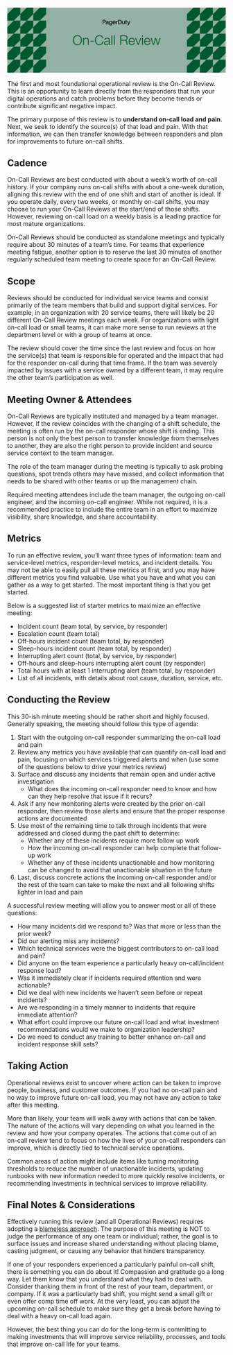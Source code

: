 ![PagerDuty](../assets/img/headers/OpsReviews-OnCall.png)

The first and most foundational operational review is the On-Call Review. This is an opportunity to learn directly from the responders that run your digital operations and catch problems before they become trends or contribute significant negative impact.

The primary purpose of this review is to **understand on-call load and pain**. Next, we seek to identify the source(s) of that load and pain. With that information, we can then transfer knowledge between responders and plan for improvements to future on-call shifts.

## Cadence
On-Call Reviews are best conducted with about a week’s worth of on-call history. If your company runs on-call shifts with about a one-week duration, aligning this review with the end of one shift and start of another is ideal. If you operate daily, every two weeks, or monthly on-call shifts, you may choose to run your On-Call Reviews at the start/end of those shifts. However, reviewing on-call load on a weekly basis is a leading practice for most mature organizations.

On-Call Reviews should be conducted as standalone meetings and typically require about 30 minutes of a team’s time. For teams that experience meeting fatigue, another option is to reserve the last 30 minutes of another regularly scheduled team meeting to create space for an On-Call Review.

## Scope
Reviews should be conducted for individual service teams and consist primarily of the team members that build and support digital services. For example, in an organization with 20 service teams, there will likely be 20 different On-Call Review meetings each week. For organizations with light on-call load or small teams, it can make more sense to run reviews at the department level or with a group of teams at once.

The review should cover the time since the last review and focus on how the service(s) that team is responsible for operated and the impact that had for the responder on-call during that time frame. If the team was severely impacted by issues with a service owned by a different team, it may require the other team’s participation as well.

## Meeting Owner & Attendees
On-Call Reviews are typically instituted and managed by a team manager. However, if the review coincides with the changing of a shift schedule, the meeting is often run by the on-call responder whose shift is ending. This person is not only the best person to transfer knowledge from themselves to another, they are also the right person to provide incident and source service context to the team manager.

The role of the team manager during the meeting is typically to ask probing questions, spot trends others may have missed, and collect information that needs to be shared with other teams or up the management chain.

Required meeting attendees include the team manager, the outgoing on-call engineer, and the incoming on-call engineer. While not required, it is a recommended practice to include the entire team in an effort to maximize visibility, share knowledge, and share accountability.

## Metrics
To run an effective review, you’ll want three types of information: team and service-level metrics, responder-level metrics, and incident details. You may not be able to easily pull all these metrics at first, and you may have different metrics you find valuable. Use what you have and what you can gather as a way to get started. The most important thing is that you get started.

Below is a suggested list of starter metrics to maximize an effective meeting:

* Incident count (team total, by service, by responder)
* Escalation count (team total)
* Off-hours incident count (team total, by responder)
* Sleep-hours incident count (team total, by responder)
* Interrupting alert count (total, by service, by responder)
* Off-hours and sleep-hours interrupting alert count (by responder)
* Total hours with at least 1 interrupting alert (team total, by responder)
* List of all incidents, with details about root cause, duration, service, etc.

## Conducting the Review
This 30-ish minute meeting should be rather short and highly focused. Generally speaking, the meeting should follow this type of agenda:

1. Start with the outgoing on-call responder summarizing the on-call load and pain
1. Review any metrics you have available that can quantify on-call load and pain, focusing on which services triggered alerts and when (use some of the questions below to drive your metrics review)
1. Surface and discuss any incidents that remain open and under active investigation
     * What does the incoming on-call responder need to know and how can they help resolve that issue if it recurs?
1. Ask if any new monitoring alerts were created by the prior on-call responder, then review those alerts and ensure that the proper response actions are documented
1. Use most of the remaining time to talk through incidents that were addressed and closed during the past shift to determine:
     * Whether any of these incidents require more follow up work
     * How the incoming on-call responder can help complete that follow-up work
     * Whether any of these incidents unactionable and how monitoring can be changed to avoid that unactionable situation in the future
1. Last, discuss concrete actions the incoming on-call responder and/or the rest of the team can take to make the next and all following shifts lighter in load and pain

A successful review meeting will allow you to answer most or all of these questions:

* How many incidents did we respond to? Was that more or less than the prior week?
* Did our alerting miss any incidents?
* Which technical services were the biggest contributors to on-call load and pain?
* Did anyone on the team experience a particularly heavy on-call/incident response load?
* Was it immediately clear if incidents required attention and were actionable?
* Did we deal with new incidents we haven’t seen before or repeat incidents?
* Are we responding in a timely manner to incidents that require immediate attention?
* What effort could improve our future on-call load and what investment recommendations would we make to organization leadership?
* Do we need to conduct any training to better enhance on-call and incident response skill sets?

## Taking Action
Operational reviews exist to uncover where action can be taken to improve people, business, and customer outcomes. If you had no on-call pain and no way to improve future on-call load, you may not have any action to take after this meeting.

More than likely, your team will walk away with actions that can be taken. The nature of the actions will vary depending on what you learned in the review and how your company operates. The actions that come out of an on-call review tend to focus on how the lives of your on-call responders can improve, which is directly tied to technical service operations.

Common areas of action might include items like tuning monitoring thresholds to reduce the number of unactionable incidents, updating runbooks with new information needed to more quickly resolve incidents, or recommending investments in technical services to improve reliability.

## Final Notes & Considerations
Effectively running this review (and all Operational Reviews) requires adopting a [blameless approach](https://postmortems.pagerduty.com). The purpose of this meeting is NOT to judge the performance of any one team or individual; rather, the goal is to surface issues and increase shared understanding without placing blame, casting judgment, or causing any behavior that hinders transparency.

If one of your responders experienced a particularly painful on-call shift, there is something you can do about it! Compassion and gratitude go a long way. Let them know that you understand what they had to deal with. Consider thanking them in front of the rest of your team, department, or company. If it was a particularly bad shift, you might send a small gift or even offer comp time off work. At the very least, you can adjust the upcoming on-call schedule to make sure they get a break before having to deal with a heavy on-call load again.

However, the best thing you can do for the long-term is committing to making investments that will improve service reliability, processes, and tools that improve on-call life for your teams.
